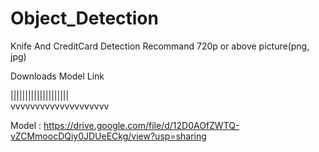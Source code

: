 # Object_Detection
Knife And CreditCard Detection Recommand 720p or above picture(png, jpg)

Downloads Model Link

|||||||||||||||||||| <br>
vvvvvvvvvvvvvvvvvvvv

Model : https://drive.google.com/file/d/12D0AOfZWTQ-vZCMmoocDQiy0JDUeECkg/view?usp=sharing
